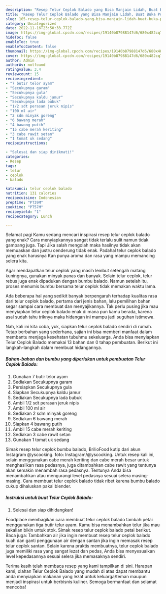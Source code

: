 ```yaml
---
description: "Resep Telur Ceplok Balado yang Bisa Manjain Lidah, Buat Buka Puasa Lezat"
title: "Resep Telur Ceplok Balado yang Bisa Manjain Lidah, Buat Buka Puasa Lezat"
slug: 105-resep-telur-ceplok-balado-yang-bisa-manjain-lidah-buat-buka-puasa-lezat
category: Uncategorized
date: 2022-11-16T23:50:33.772Z
image: https://img-global.cpcdn.com/recipes/19140b87988147d6/680x482cq70/telur-ceplok-balado-foto-resep-utama.jpg
hideToc: false
enableToc: true
enableTocContent: false
thumbnail: https://img-global.cpcdn.com/recipes/19140b87988147d6/680x482cq70/telur-ceplok-balado-foto-resep-utama.jpg
cover: https://img-global.cpcdn.com/recipes/19140b87988147d6/680x482cq70/telur-ceplok-balado-foto-resep-utama.jpg
author: Admin
authorAv: notfound
ratingvalue: 3.4
reviewcount: 15
recipeingredient:
- "7 butir telor ayam"
- "Secukupnya garam"
- "Secukupnya gula"
- "Secukupnya kaldu jamur"
- "Secukupnya lada bubuk"
- "1/2 sdt perasan jeruk nipis"
- "100 ml air"
- "2 sdm minyak goreng"
- "6 bawang merah"
- "4 bawang putih"
- "15 cabe merah keriting"
- "3 cabe rawit setan"
- "1 tomat uk sedang"
recipeinstructions:

- "Selesai dan siap dinikmati!"
categories:
- Resep
tags:
- telur
- ceplok
- balado

katakunci: telur ceplok balado 
nutrition: 131 calories
recipecuisine: Indonesian
preptime: "PT39M"
cooktime: "PT57M"
recipeyield: "1"
recipecategory: Lunch

---
```



Selamat pagi Kamu sedang mencari inspirasi resep telur ceplok balado yang enak? Cara menyiapkannya sangat tidak terlalu sulit namun tidak gampang juga. Tapi Jika salah mengolah maka hasilnya tidak akan memuaskan dan justru cenderung tidak enak. Padahal telur ceplok balado yang enak harusnya Kan punya aroma dan rasa yang mampu memancing selera kita.


Agar mendapatkan telur ceplok yang masih lembut setengah matang kuningnya, gunakan minyak panas dan banyak. Selain telur ceplok, telur rebus juga enak dipadukan dengan bumbu balado. Namun setelah itu, proses menumis bumbu bersama telur ceplok tidak memakan waktu lama.

Ada beberapa hal yang sedikit banyak berpengaruh terhadap kualitas rasa dari telur ceplok balado, pertama dari jenis bahan, lalu pemilihan bahan segar sampai cara membuat dan menyajikannya. Tak perlu pusing jika mau menyiapkan telur ceplok balado enak di mana pun kamu berada, karena asal sudah tahu triknya maka hidangan ini mampu jadi suguhan istimewa.


Nah, kali ini kita coba, yuk, siapkan telur ceplok balado sendiri di rumah. Tetap berbahan yang sederhana, sajian ini bisa memberi manfaat dalam membantu menjaga kesehatan tubuhmu sekeluarga. Anda bisa menyiapkan Telur Ceplok Balado memakai 13 bahan dan 0 tahap pembuatan. Berikut ini langkah-langkah dalam membuat hidangannya.

<!--inarticleads1-->

##### Bahan-bahan dan bumbu yang diperlukan untuk pembuatan Telur Ceplok Balado:

1. Gunakan 7 butir telor ayam
1. Sediakan Secukupnya garam
1. Persiapkan Secukupnya gula
1. Siapkan Secukupnya kaldu jamur
1. Sediakan Secukupnya lada bubuk
1. Ambil 1/2 sdt perasan jeruk nipis
1. Ambil 100 ml air
1. Sediakan 2 sdm minyak goreng
1. Sediakan 6 bawang merah
1. Siapkan 4 bawang putih
1. Ambil 15 cabe merah keriting
1. Sediakan 3 cabe rawit setan
1. Gunakan 1 tomat uk sedang


Simak resep telur ceplok bumbu balado, BrilioFood kutip dari akun Instagram @yscooking. foto: Instagram/@yscooking. Untuk resep kali ini, selain menggunakan cabe merah keriting dan cabe merah besar untuk menghasilkan rasa pedasnya, juga ditambahkan cabe rawit yang tentunya akan semakin menambah rasa pedasnya. Tentunya Anda bisa menambahkan atau mengurangi level pedasnya sesuai selera masing-masing. Cara membuat telur ceplok balado tidak ribet karena bumbu balado cukup dihaluskan pakai blender. 

<!--inarticleads2-->

##### Instruksi untuk buat Telur Ceplok Balado:


1. Selesai dan siap dihidangkan!

Foodplace membagikan cara membuat telur ceplok balado tambah petai menggunakan tiga butir telur ayam. Kamu bisa menambahkan telur jika mau sekalian bikin untuk stok. Simak resep telur ceplok balado petai berikut. Baca juga: Tambahkan air jika ingin membuat resep telur ceplok balado kuah dan ganti penggunaan air dengan santan jika ingin memasak resep telur ceplok santan. Selain karena praktis membuatnya, telur ceplok balado juga memiliki rasa yang sangat lezat dan pedas, Anda bisa menyesuaikan level kepedasannya sesuai selera jika memasaknya sendiri. 

Terima kasih telah membaca resep yang kami tampilkan di sini. Harapan kami, olahan Telur Ceplok Balado yang mudah di atas dapat membantu anda menyiapkan makanan yang lezat untuk keluarga/teman maupun menjadi inspirasi untuk berbisnis kuliner. Semoga bermanfaat dan selamat mencoba!
